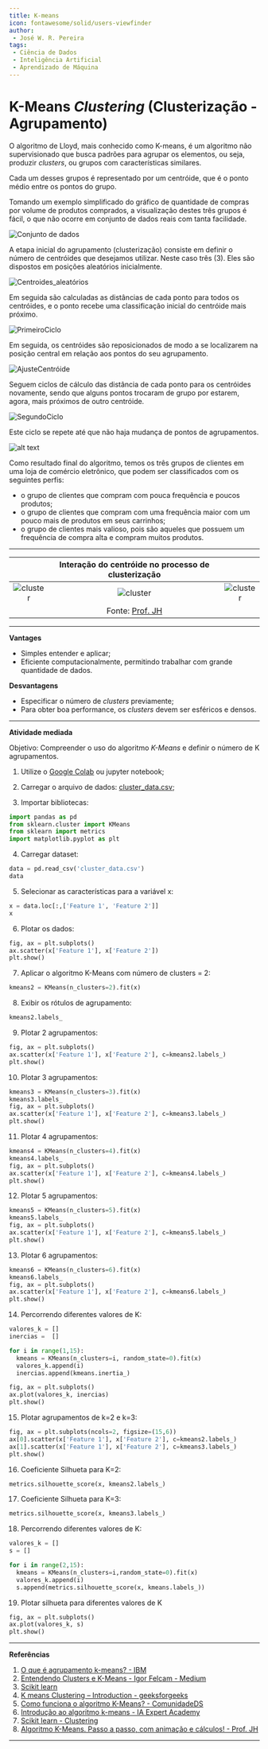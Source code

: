 ```yaml
---
title: K-means
icon: fontawesome/solid/users-viewfinder
author:
 - José W. R. Pereira
tags:
 - Ciência de Dados
 - Inteligência Artificial
 - Aprendizado de Máquina
---
```



# K-Means *Clustering* (Clusterização - Agrupamento)

O algoritmo de Lloyd, mais conhecido como K-means, é um algoritmo não supervisionado que busca padrões para agrupar os elementos, ou seja, produzir *clusters*, ou grupos com características similares.

Cada um desses grupos é representado por um centróide, que é o ponto médio entre os pontos do grupo.


Tomando um exemplo simplificado do gráfico de quantidade de compras por volume de produtos comprados, a visualização destes três grupos é fácil, o que não ocorre em conjunto de dados reais com tanta facilidade. 

![Conjunto de dados](img/ml06-dados.png)

A etapa inicial do agrupamento (clusterização) consiste em definir o número de centróides que desejamos utilizar. Neste caso três (3). Eles são dispostos em posições aleatórios inicialmente. 

![Centroides_aleatórios](img/ml06-centroides_aleatorios.png)

Em seguida são calculadas as distâncias de cada ponto para todos os centróides, e o ponto recebe uma classificação inicial do centróide mais próximo. 

![PrimeiroCiclo](img/ml06-primeiro_ciclo.png)

Em seguida, os centróides são reposicionados de modo a se localizarem na posição central em relação aos pontos do seu agrupamento. 

![AjusteCentróide](img/ml06-ajuste_centroide.png)

Seguem ciclos de cálculo das distância de cada ponto para os centróides novamente, sendo que alguns pontos trocaram de grupo por estarem, agora, mais próximos de outro centróide. 

![SegundoCiclo](img/ml06-segundo_ciclo.png)

Este ciclo se repete até que não haja mudança de pontos de agrupamentos. 

![alt text](img/ml06-ajuste_final_centroide.png)

Como resultado final do algoritmo, temos os três grupos de clientes em uma loja de comércio eletrônico, que podem ser classificados com os seguintes perfis: 

- o grupo de clientes que compram com pouca frequência e poucos produtos;
- o grupo de clientes que compram com uma frequência maior com um pouco mais de produtos em seus carrinhos;
- o grupo de clientes mais valioso, pois são aqueles que possuem um frequência de compra alta e compram muitos produtos. 

---

| | Interação do centróide no processo de clusterização  | |
|:---:|:---:|:---:|
| ![cluster](img/ml06-cluster3.gif) |![cluster](img/ml06-cluster5a.gif)|![cluster](img/ml06-cluster5b.gif)|
||Fonte: [Prof. JH](https://youtu.be/KN44-5oXZ7w?si=3XUjdxwJ3ciPhsGJ)||


---

**Vantages**

- Simples entender e aplicar;
- Eficiente computacionalmente, permitindo trabalhar com grande quantidade de dados.

**Desvantagens**

- Especificar o número de *clusters* previamente;
- Para obter boa performance, os *clusters* devem ser esféricos e densos.
---

**Atividade mediada**

Objetivo: Compreender o uso do algoritmo *K-Means* e definir o número de K agrupamentos. 

1) Utilize o [Google Colab](https://colab.google/) ou jupyter notebook;


2) Carregar o arquivo de dados: [cluster_data.csv](../dataset/cluster_data.csv);


3) Importar bibliotecas:

```py
import pandas as pd
from sklearn.cluster import KMeans
from sklearn import metrics
import matplotlib.pyplot as plt
```

4) Carregar dataset:

```py
data = pd.read_csv('cluster_data.csv')
data
```

5) Selecionar as características para a variável x:

```py
x = data.loc[:,['Feature 1', 'Feature 2']]
x
```

6) Plotar os dados:

```py
fig, ax = plt.subplots()
ax.scatter(x['Feature 1'], x['Feature 2'])
plt.show()
```

7) Aplicar o algoritmo K-Means com número de clusters = 2:

```py
kmeans2 = KMeans(n_clusters=2).fit(x)
```

8) Exibir os rótulos de agrupamento:

```py
kmeans2.labels_
```

9) Plotar 2 agrupamentos:

```py
fig, ax = plt.subplots()
ax.scatter(x['Feature 1'], x['Feature 2'], c=kmeans2.labels_)
plt.show()
```

10) Plotar 3 agrupamentos:

```py
kmeans3 = KMeans(n_clusters=3).fit(x)
kmeans3.labels_
fig, ax = plt.subplots()
ax.scatter(x['Feature 1'], x['Feature 2'], c=kmeans3.labels_)
plt.show()
```

11) Plotar 4 agrupamentos:

```py
kmeans4 = KMeans(n_clusters=4).fit(x)
kmeans4.labels_
fig, ax = plt.subplots()
ax.scatter(x['Feature 1'], x['Feature 2'], c=kmeans4.labels_)
plt.show()
```

12) Plotar 5 agrupamentos:

```py
kmeans5 = KMeans(n_clusters=5).fit(x)
kmeans5.labels_
fig, ax = plt.subplots()
ax.scatter(x['Feature 1'], x['Feature 2'], c=kmeans5.labels_)
plt.show()
```


13) Plotar 6 agrupamentos:

```py
kmeans6 = KMeans(n_clusters=6).fit(x)
kmeans6.labels_
fig, ax = plt.subplots()
ax.scatter(x['Feature 1'], x['Feature 2'], c=kmeans6.labels_)
plt.show()
```

14) Percorrendo diferentes valores de K:

```py
valores_k = [] 
inercias =  []

for i in range(1,15):
  kmeans = KMeans(n_clusters=i, random_state=0).fit(x)
  valores_k.append(i)
  inercias.append(kmeans.inertia_)

fig, ax = plt.subplots()
ax.plot(valores_k, inercias)
plt.show()
```


15) Plotar agrupamentos de k=2 e k=3:

```py
fig, ax = plt.subplots(ncols=2, figsize=(15,6))
ax[0].scatter(x['Feature 1'], x['Feature 2'], c=kmeans2.labels_)
ax[1].scatter(x['Feature 1'], x['Feature 2'], c=kmeans3.labels_)
plt.show()
```


16) Coeficiente Silhueta para K=2:

```py
metrics.silhouette_score(x, kmeans2.labels_)
```

17) Coeficiente Silhueta para K=3:

```py
metrics.silhouette_score(x, kmeans3.labels_)
```

18) Percorrendo diferentes valores de K:

```py
valores_k = []
s = [] 

for i in range(2,15):
  kmeans = KMeans(n_clusters=i,random_state=0).fit(x)
  valores_k.append(i)
  s.append(metrics.silhouette_score(x, kmeans.labels_))
```

19) Plotar silhueta para diferentes valores de K
```py
fig, ax = plt.subplots()
ax.plot(valores_k, s)
plt.show()
```


---

**Referências**

1. [O que é agrupamento k-means? - IBM](https://www.ibm.com/br-pt/think/topics/k-means-clustering)
2. [Entendendo Clusters e K-Means - Igor Felcam - Medium](https://medium.com/cwi-software/entendendo-clusters-e-k-means-56b79352b452)
3. [Scikit learn](https://scikit-learn.org/stable/modules/generated/sklearn.cluster.KMeans.html)
4. [K means Clustering – Introduction - geeksforgeeks](https://www.geeksforgeeks.org/k-means-clustering-introduction/)
5. [Como funciona o algoritmo K-Means? - ComunidadeDS](https://youtu.be/OWyWevKhM0c?si=A8_4GgATVlUG5Ejb)
6. [Introdução ao algoritmo k-means - IA Expert Academy](https://youtu.be/WqMnQuC19Rg?si=BiRb3aUYN6pqSi1K)
7. [Scikit learn - Clustering](https://scikit-learn.org/stable/modules/clustering.html)
8. [Algoritmo K-Means. Passo a passo, com animação e cálculos! - Prof. JH](https://youtu.be/KN44-5oXZ7w?si=3XUjdxwJ3ciPhsGJ)


---
